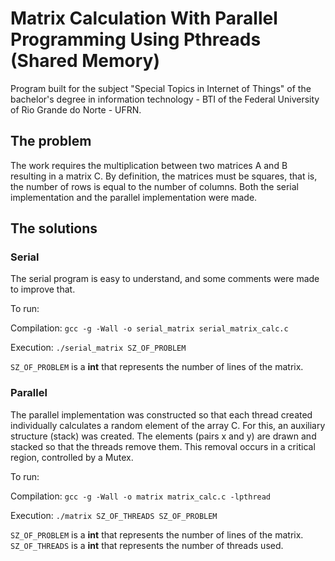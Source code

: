 # Matrix Calculation With Parallel Programming Using Pthreads (Shared Memory)

Program built for the subject "Special Topics in Internet of Things" of the bachelor's degree in information technology - BTI of the Federal University of Rio Grande do Norte - UFRN.

## The problem

The work requires the multiplication between two matrices A and B resulting in a matrix C. By definition, the matrices must be squares, that is, the number of rows is equal to the number of columns. Both the serial implementation and the parallel implementation were made.

## The solutions

### Serial

The serial program is easy to understand, and some comments were made to improve that.

To run:

Compilation: `gcc -g -Wall -o serial_matrix serial_matrix_calc.c`  

Execution: `./serial_matrix SZ_OF_PROBLEM`

`SZ_OF_PROBLEM` is a **int** that represents the number of lines of the matrix.

### Parallel

The parallel implementation was constructed so that each thread created individually calculates a random element of the array C. For this, an auxiliary structure (stack) was created. The elements (pairs x and y) are drawn and stacked so that the threads remove them. This removal occurs in a critical region, controlled by a Mutex.

To run:

Compilation: `gcc -g -Wall -o matrix matrix_calc.c -lpthread`

Execution: `./matrix SZ_OF_THREADS SZ_OF_PROBLEM`

`SZ_OF_PROBLEM` is a **int** that represents the number of lines of the matrix.  
`SZ_OF_THREADS` is a **int** that represents the number of threads used.
